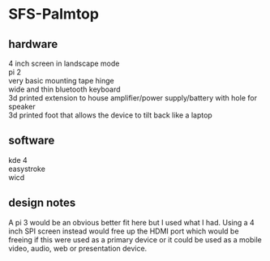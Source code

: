 # SFS-Palmtop

hardware
-----
4 inch screen in landscape mode  
pi 2  
very basic mounting tape hinge  
wide and thin bluetooth keyboard  
3d printed extension to house amplifier/power supply/battery with hole for speaker  
3d printed foot that allows the device to tilt back like a laptop

software
-----
kde 4  
easystroke  
wicd

design notes
-----
A pi 3 would be an obvious better fit here but I used what I had.  Using a 4 inch SPI screen instead would free up the HDMI port which would be freeing if this were used as a primary device or it could be used as a mobile video, audio, web or presentation device.

